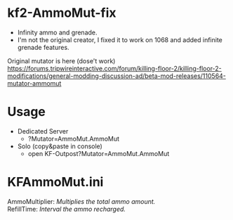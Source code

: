 # kf2-AmmoMut-fix
* Infinity ammo and grenade.  
* I'm not the original creator, I fixed it to work on 1068 and added infinite grenade features.  

Original mutator is here (dose't work)  
https://forums.tripwireinteractive.com/forum/killing-floor-2/killing-floor-2-modifications/general-modding-discussion-ad/beta-mod-releases/110564-mutator-ammomut

# Usage
* Dedicated Server
  * ?Mutator=AmmoMut.AmmoMut
* Solo (copy&paste in console)
  * open KF-Outpost?Mutator=AmmoMut.AmmoMut

# KFAmmoMut.ini
AmmoMultiplier: _Multiplies the total ammo amount._  
RefillTime: _Interval the ammo recharged._
